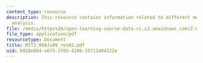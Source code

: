```yaml
---
content_type: resource
description: This resource contains information related to different methods for dimensional
  analysis.
file: /media/https%3A/open-learning-course-data-rc.s3.amazonaws.com/2-00aj-exploring-sea-space-earth-fundamentals-of-engineering-design-spring-2009/b928e804a6f52f05410615711404122e_MIT2_00AJs09_res02.pdf
file_type: application/pdf
resourcetype: Document
title: MIT2_00AJs09_res02.pdf
uid: b928e804-a6f5-2f05-4106-15711404122e
---
```

